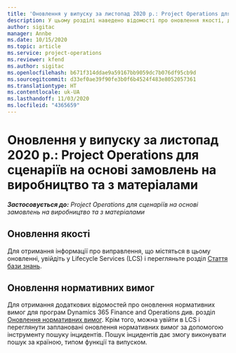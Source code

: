```yaml
---
title: 'Оновлення у випуску за листопад 2020 р.: Project Operations для сценаріїв на основі замовлень на виробництво та з матеріалами'
description: У цьому розділі наведено відомості про оновлення якості, доступні у випуску Project Operations в листопаді 2020 р. для сценаріїв на основі замовлень на виробництво та з матеріалами.
author: sigitac
manager: Annbe
ms.date: 10/15/2020
ms.topic: article
ms.service: project-operations
ms.reviewer: kfend
ms.author: sigitac
ms.openlocfilehash: b671f314ddae9a59167bb9059dc7b076df95cb9d
ms.sourcegitcommit: d33ef0ae39f90fe3b0f6b4524f483e8052057361
ms.translationtype: HT
ms.contentlocale: uk-UA
ms.lasthandoff: 11/03/2020
ms.locfileid: "4365659"
---
```

# <a name="whats-new-november-2020---project-operations-for-stockedproduction-based-scenarios"></a>Оновлення у випуску за листопад 2020 р.: Project Operations для сценаріїв на основі замовлень на виробництво та з матеріалами

_**Застосовується до:** Project Operations для сценаріїв на основі замовлень на виробництво та з матеріалами_

## <a name="quality-updates"></a>Оновлення якості

Для отримання інформації про виправлення, що містяться в цьому оновленні, увійдіть у Lifecycle Services (LCS) і перегляньте розділ [Стаття бази знань](https://fix.lcs.dynamics.com/Issue/Details?bugId=488609&amp;dbType=3&amp;qc=8251e8e1d5e2386de850599926c1adc3fec8e2ba25308036d22cdfe0a1c28fc7).

## <a name="regulatory-updates"></a>Оновлення нормативних вимог

Для отримання додаткових відомостей про оновлення нормативних вимог для програм Dynamics 365 Finance and Operations див. розділ [Оновлення нормативних вимог](https://docs.microsoft.com/dynamics365/finance/localizations/regulatory-updates). Крім того, можна увійти в LCS і переглянути заплановані оновлення нормативних вимог за допомогою інструменту пошуку інцидентів. Пошук інцидентів дає змогу виконувати пошук за країною, типом функції та випуском.
